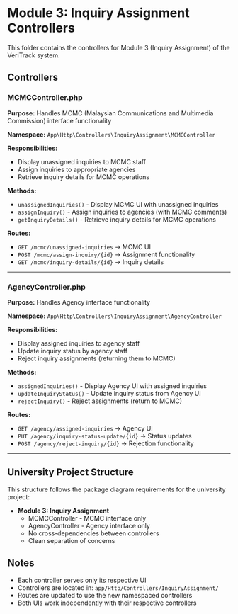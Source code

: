 # Module 3: Inquiry Assignment Controllers

This folder contains the controllers for Module 3 (Inquiry Assignment) of the VeriTrack system.

## Controllers

### MCMCController.php
**Purpose:** Handles MCMC (Malaysian Communications and Multimedia Commission) interface functionality

**Namespace:** `App\Http\Controllers\InquiryAssignment\MCMCController`

**Responsibilities:**
- Display unassigned inquiries to MCMC staff
- Assign inquiries to appropriate agencies
- Retrieve inquiry details for MCMC operations

**Methods:**
- `unassignedInquiries()` - Display MCMC UI with unassigned inquiries
- `assignInquiry()` - Assign inquiries to agencies (with MCMC comments)
- `getInquiryDetails()` - Retrieve inquiry details for MCMC operations

**Routes:**
- `GET /mcmc/unassigned-inquiries` → MCMC UI
- `POST /mcmc/assign-inquiry/{id}` → Assignment functionality
- `GET /mcmc/inquiry-details/{id}` → Inquiry details

---

### AgencyController.php
**Purpose:** Handles Agency interface functionality

**Namespace:** `App\Http\Controllers\InquiryAssignment\AgencyController`

**Responsibilities:**
- Display assigned inquiries to agency staff
- Update inquiry status by agency staff
- Reject inquiry assignments (returning them to MCMC)

**Methods:**
- `assignedInquiries()` - Display Agency UI with assigned inquiries
- `updateInquiryStatus()` - Update inquiry status from Agency UI
- `rejectInquiry()` - Reject assignments (return to MCMC)

**Routes:**
- `GET /agency/assigned-inquiries` → Agency UI
- `PUT /agency/inquiry-status-update/{id}` → Status updates
- `POST /agency/reject-inquiry/{id}` → Rejection functionality

---

## University Project Structure

This structure follows the package diagram requirements for the university project:

- **Module 3: Inquiry Assignment**
  - MCMCController - MCMC interface only
  - AgencyController - Agency interface only
  - No cross-dependencies between controllers
  - Clean separation of concerns

## Notes

- Each controller serves only its respective UI
- Controllers are located in: `app/Http/Controllers/InquiryAssignment/`
- Routes are updated to use the new namespaced controllers
- Both UIs work independently with their respective controllers
